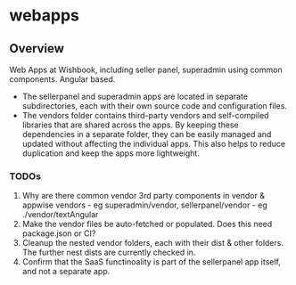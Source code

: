 # webapps

## Overview
Web Apps at Wishbook, including seller panel, superadmin using common components. Angular based.
- The sellerpanel and superadmin apps are located in separate subdirectories, each with their own source code and configuration files. 
- The vendors folder contains third-party vendors and self-compiled libraries that are shared across the apps. By keeping these dependencies in a separate folder, they can be easily managed and updated without affecting the individual apps. This also helps to reduce duplication and keep the apps more lightweight.

### TODOs
1. Why are there common vendor 3rd party components in vendor & appwise vendors - eg superadmin/vendor, sellerpanel/vendor - eg ./vendor/textAngular
2. Make the vendor files be auto-fetched or populated. Does this need package.json or CI? 
3. Cleanup the nested vendor folders, each with their dist & other folders. The further nest dists are currently checked in.
4. Confirm that the SaaS functinoality is part of the sellerpanel app itself, and not a separate app.
